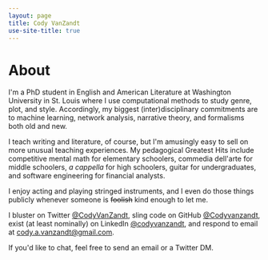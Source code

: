 ```yaml
---
layout: page
title: Cody VanZandt
use-site-title: true
---
```


# About
I'm a PhD student in English and American Literature at Washington University in St. Louis where I use computational methods to study genre, plot, and style.
Accordingly, my biggest (inter)disciplinary commitments are to machine learning, network analysis, narrative theory, and formalisms both old and new.

I teach writing and literature, of course, but I'm amusingly easy to sell on more unusual teaching experiences.
My pedagogical Greatest Hits include competitive mental math for elementary schoolers, commedia dell'arte for middle schoolers, *a cappella* for high schoolers, guitar for undergraduates, and software engineering for financial analysts. 

I enjoy acting and playing stringed instruments, and I even do those things publicly whenever someone is ~~foolish~~ kind enough to let me.

I bluster on Twitter [@CodyVanZandt](https://twitter.com/CodyVanZandt), sling code on GitHub [@Codyvanzandt](https://github.com/Codyvanzandt), exist (at least nominally) on LinkedIn [@codyvanzandt](https://www.linkedin.com/in/codyvanzandt), and respond to email at <a href="cody.a.vanzandt@gmail.com">cody.a.vanzandt@gmail.com</a>.

If you'd like to chat, feel free to send an email or a Twitter DM. 
